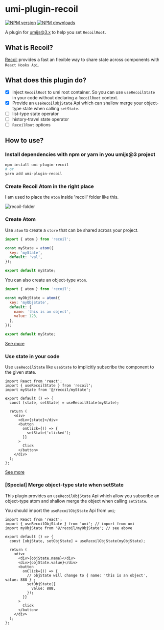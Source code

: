 # umi-plugin-recoil

[![NPM version](https://img.shields.io/npm/v/umi-plugin-recoil.svg?style=flat)](https://npmjs.org/package/umi-plugin-recoil) [![NPM downloads](http://img.shields.io/npm/dm/umi-plugin-recoil.svg?style=flat)](https://npmjs.org/package/umi-plugin-recoil)

A plugin for umijs@3.x to help you set `RecoilRoot`.

## What is Recoil?

[Recoil](https://recoiljs.org/) provides a fast an flexible way to share state across components with `React Hooks Api`.

## What does this plugin do?

- [x] Inject `RecoilRoot` to umi root container. So you can use `useRecoilState` in your code without declaring a `RecoilRoot` context.
- [x] Provide an `useRecoilObjState` Api which can shallow merge your object-type state when calling `setState`.
- [ ] list-type state operator
- [ ] history-travel state operator
- [ ] `RecoilRoot` options

## How to use?

### Install dependencies with npm or yarn in you umijs@3 project

```bash
npm install umi-plugin-recoil
# or
yarn add umi-plugin-recoil
```

### Create Recoil Atom in the right place

I am used to place the `Atom` inside 'recoil' folder like this.

![recoil-folder](../umi-plugin-recoil/assets/pic1.png)

### Create Atom

Use `atom` to create a `store` that can be shared across your project.

```javascript
import { atom } from 'recoil';

const myState = atom({
  key: 'myState',
  default: 'val',
});

export default myState;
```

You can also create an object-type `Atom`.

```javascript
import { atom } from 'recoil';

const myObjState = atom({
  key: 'myObjState',
  default: {
    name: 'this is an object',
    value: 123,
  },
});

export default myState;
```

[See more](https://recoiljs.org/docs/basic-tutorial/atoms/)

### Use state in your code

Use `useRecoilState` like `useState` to implicitly subscribe the component to the given state.

```tsx
import React from 'react';
import { useRecoilState } from 'recoil';
import myState from '@/recoil/myState';

export default () => {
  const [state, setState] = useRecoilState(myState);

  return (
    <div>
      <div>{state}</div>
      <button
        onClick={() => {
          setState('clicked');
        }}
      >
        Click
      </button>
    </div>
  );
};
```

[See more](https://recoiljs.org/docs/api-reference/core/useRecoilState/)

### [Special] Merge object-type state when setState

This plugin provides an `useRecoilObjState` Api which allow you subscribe an object-type atom and shallow merge the object when calling `setState`.

You should import the `useRecoilObjState` Api from `umi`;

```tsx
import React from 'react';
import { useRecoilObjState } from 'umi'; // import from umi
import myObjState from '@/recoil/myObjState'; // see above

export default () => {
  const [objState, setObjState] = useRecoilObjState(myObjState);

  return (
    <div>
      <div>{objState.name}</div>
      <div>{objState.value}</div>
      <button
        onClick={() => {
          // objState will change to { name: 'this is an object', value: 888 } ;
          setObjState({
            value: 888,
          });
        }}
      >
        Click
      </button>
    </div>
  );
};
```
